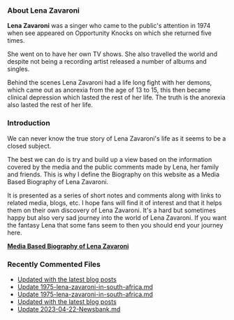 ### About Lena Zavaroni

<p><strong>Lena Zavaroni</strong> was a singer who came to the public's attention in 1974 when see appeared on Opportunity Knocks on which she returned five times.</p>

<p>She went on to have her own TV shows. She also travelled the world and despite not being a recording artist released a number of albums and singles.</p>

<p>Behind the scenes Lena Zavaroni had a life long fight with her demons, which came out as anorexia from the age of 13 to 15, this then became clinical depression which lasted the rest of her life. The truth is the anorexia also lasted the rest of her life.</p>

### Introduction

<p>We can never know the true story of Lena Zavaroni's life as it seems to be a closed subject.</p>

<p>The best we can do is try and build up a view based on the information covered by the media and the public comments made by Lena, her family and friends. This is why I define the Biography on this website as a Media Based Biography of Lena Zavaroni.</p>

<p>It is presented as a series of short notes and comments along with links to related media, blogs, etc. I hope fans will find it of interest and that it helps them on their own discovery of Lena Zavaroni. It's a hard but sometimes happy but also very sad journey into the world of Lena Zavaroni. If you want the fantasy Lena that some fans seem to then you should end your journey here.</p>

<a href="https://fanzoflenazavaroni.github.io/biography/lena-zavaroni/"><strong>Media Based Biography of Lena Zavaroni</strong></a>

### Recently Commented Files

<!-- BLOG-POST-LIST:START -->
- [Updated with the latest blog posts](https://github.com/FanzOfLenaZavaroni/fanzoflenazavaroni.github.io/commit/01e83c6e46cf324e76385a37bc8748fe73a72b19)
- [Update 1975-lena-zavaroni-in-south-africa.md](https://github.com/FanzOfLenaZavaroni/fanzoflenazavaroni.github.io/commit/77bc2be074cf5a50cc35a512ed0d913949874b06)
- [Update 1975-lena-zavaroni-in-south-africa.md](https://github.com/FanzOfLenaZavaroni/fanzoflenazavaroni.github.io/commit/83740f6a46d650cd3d61a66304bd6f4927727d7f)
- [Updated with the latest blog posts](https://github.com/FanzOfLenaZavaroni/fanzoflenazavaroni.github.io/commit/e3355c71d23f4d79f2219f2d094a8876cee654bf)
- [Update 2023-04-22-Newsbank.md](https://github.com/FanzOfLenaZavaroni/fanzoflenazavaroni.github.io/commit/42960587c789d7bf9b88e64ba35c6ca320b4198f)
<!-- BLOG-POST-LIST:END -->

